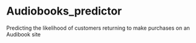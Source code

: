 # Audiobooks_predictor
Predicting the likelihood of customers returning to make purchases on an Audibook site
